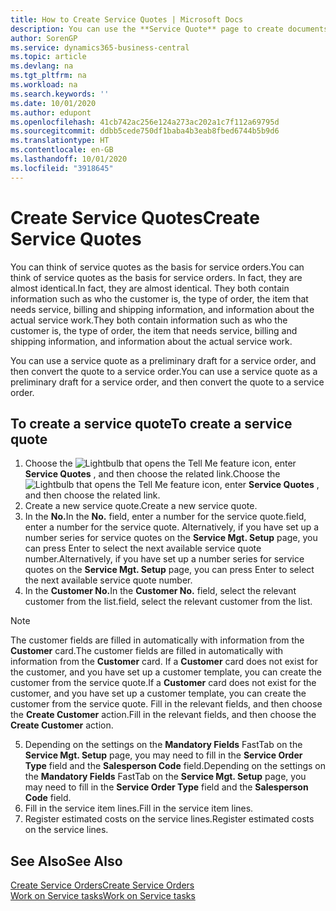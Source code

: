 ```yaml
---
title: How to Create Service Quotes | Microsoft Docs
description: You can use the **Service Quote** page to create documents where you enter information about a service, such as repairs and maintenance, on service items by customer request. You can use a service quote as a preliminary draft for a service order, and then convert the quote to a service order.
author: SorenGP
ms.service: dynamics365-business-central
ms.topic: article
ms.devlang: na
ms.tgt_pltfrm: na
ms.workload: na
ms.search.keywords: ''
ms.date: 10/01/2020
ms.author: edupont
ms.openlocfilehash: 41cb742ac256e124a273ac202a1c7f112a69795d
ms.sourcegitcommit: ddbb5cede750df1baba4b3eab8fbed6744b5b9d6
ms.translationtype: HT
ms.contentlocale: en-GB
ms.lasthandoff: 10/01/2020
ms.locfileid: "3918645"
---
```

# <a name="create-service-quotes"></a><span data-ttu-id="45efd-104">Create Service Quotes</span><span class="sxs-lookup"><span data-stu-id="45efd-104">Create Service Quotes</span></span>
<span data-ttu-id="45efd-105">You can think of service quotes as the basis for service orders.</span><span class="sxs-lookup"><span data-stu-id="45efd-105">You can think of service quotes as the basis for service orders.</span></span> <span data-ttu-id="45efd-106">In fact, they are almost identical.</span><span class="sxs-lookup"><span data-stu-id="45efd-106">In fact, they are almost identical.</span></span> <span data-ttu-id="45efd-107">They both contain information such as who the customer is, the type of order, the item that needs service, billing and shipping information, and information about the actual service work.</span><span class="sxs-lookup"><span data-stu-id="45efd-107">They both contain information such as who the customer is, the type of order, the item that needs service, billing and shipping information, and information about the actual service work.</span></span>
 
<span data-ttu-id="45efd-108">You can use a service quote as a preliminary draft for a service order, and then convert the quote to a service order.</span><span class="sxs-lookup"><span data-stu-id="45efd-108">You can use a service quote as a preliminary draft for a service order, and then convert the quote to a service order.</span></span>  
  
## <a name="to-create-a-service-quote"></a><span data-ttu-id="45efd-109">To create a service quote</span><span class="sxs-lookup"><span data-stu-id="45efd-109">To create a service quote</span></span>  
1. <span data-ttu-id="45efd-110">Choose the ![Lightbulb that opens the Tell Me feature](media/ui-search/search_small.png "Tell me what you want to do") icon, enter **Service Quotes** , and then choose the related link.</span><span class="sxs-lookup"><span data-stu-id="45efd-110">Choose the ![Lightbulb that opens the Tell Me feature](media/ui-search/search_small.png "Tell me what you want to do") icon, enter **Service Quotes** , and then choose the related link.</span></span>  
2. <span data-ttu-id="45efd-111">Create a new service quote.</span><span class="sxs-lookup"><span data-stu-id="45efd-111">Create a new service quote.</span></span>  
3. <span data-ttu-id="45efd-112">In the **No.**</span><span class="sxs-lookup"><span data-stu-id="45efd-112">In the **No.**</span></span> <span data-ttu-id="45efd-113">field, enter a number for the service quote.</span><span class="sxs-lookup"><span data-stu-id="45efd-113">field, enter a number for the service quote.</span></span> <span data-ttu-id="45efd-114">Alternatively, if you have set up a number series for service quotes on the **Service Mgt. Setup** page, you can press Enter to select the next available service quote number.</span><span class="sxs-lookup"><span data-stu-id="45efd-114">Alternatively, if you have set up a number series for service quotes on the **Service Mgt. Setup** page, you can press Enter to select the next available service quote number.</span></span>  
4. <span data-ttu-id="45efd-115">In the **Customer No.**</span><span class="sxs-lookup"><span data-stu-id="45efd-115">In the **Customer No.**</span></span>  <span data-ttu-id="45efd-116">field, select the relevant customer from the list.</span><span class="sxs-lookup"><span data-stu-id="45efd-116">field, select the relevant customer from the list.</span></span>  

  > [!Note]  
  >  <span data-ttu-id="45efd-117">The customer fields are filled in automatically with information from the **Customer** card.</span><span class="sxs-lookup"><span data-stu-id="45efd-117">The customer fields are filled in automatically with information from the **Customer** card.</span></span> <span data-ttu-id="45efd-118">If a **Customer** card does not exist for the customer, and you have set up a customer template, you can create the customer from the service quote.</span><span class="sxs-lookup"><span data-stu-id="45efd-118">If a **Customer** card does not exist for the customer, and you have set up a customer template, you can create the customer from the service quote.</span></span> <span data-ttu-id="45efd-119">Fill in the relevant fields, and then choose the **Create Customer** action.</span><span class="sxs-lookup"><span data-stu-id="45efd-119">Fill in the relevant fields, and then choose the **Create Customer** action.</span></span>  
  
5. <span data-ttu-id="45efd-120">Depending on the settings on the **Mandatory Fields** FastTab on the **Service Mgt. Setup** page, you may need to fill in the **Service Order Type** field and the **Salesperson Code** field.</span><span class="sxs-lookup"><span data-stu-id="45efd-120">Depending on the settings on the **Mandatory Fields** FastTab on the **Service Mgt. Setup** page, you may need to fill in the **Service Order Type** field and the **Salesperson Code** field.</span></span>  
6. <span data-ttu-id="45efd-121">Fill in the service item lines.</span><span class="sxs-lookup"><span data-stu-id="45efd-121">Fill in the service item lines.</span></span>  
7. <span data-ttu-id="45efd-122">Register estimated costs on the service lines.</span><span class="sxs-lookup"><span data-stu-id="45efd-122">Register estimated costs on the service lines.</span></span>  
  
## <a name="see-also"></a><span data-ttu-id="45efd-123">See Also</span><span class="sxs-lookup"><span data-stu-id="45efd-123">See Also</span></span>  
[<span data-ttu-id="45efd-124">Create Service Orders</span><span class="sxs-lookup"><span data-stu-id="45efd-124">Create Service Orders</span></span>](service-how-to-create-service-orders.md)  
[<span data-ttu-id="45efd-125">Work on Service tasks</span><span class="sxs-lookup"><span data-stu-id="45efd-125">Work on Service tasks</span></span>](service-how-to-work-on-service-tasks.md)  

 